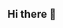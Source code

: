 ## Hi there 👋

<!--
**Liiiii2101/Liiiii2101** is a ✨ _special_ ✨ repository because its `README.md` (this file) appears on your GitHub profile.

Here are some ideas to get you started:

### Hi, I'm Lishan 👋  
🔬 AI Scientist specializing in medical imaging.  
📚 Passionate about deep learning and healthcare applications.  
📂 Check out my latest research on https://www.nature.com/articles/s41698-024-00516-x(#). 
-->
